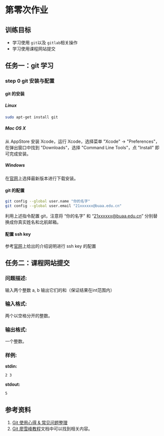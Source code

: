 # 第零次作业

## 训练目标

- 学习使用 `git`以及 `gitlab`相关操作
- 学习使用课程网站提交

## 任务一：git 学习

### step 0 git 安装与配置

#### git 的安装

##### Linux

```bash
sudo apt-get install git
```

##### Mac OS X

从 AppStore 安装 Xcode，运行 Xcode，选择菜单 "Xcode" -> "Preferences"，在弹出窗口中找到 "Downloads"，选择 "Command Line Tools"，点 "Install" 即可完成安装。

##### Windows

在[官网](https://git-scm.com/downloads)上选择最新版本进行下载安装。

#### git 的配置

```bash
git config --global user.name "你的名字"
git config --global user.email "21xxxxxx@buaa.edu.cn"
```

利用上述指令配置 git，注意将 “你的名字” 和 “21xxxxxx@buaa.edu.cn” 分别替换成你真实姓名和北航邮箱。

#### 配置 ssh key

参考[官网](https://docs.gitlab.com/ee/ssh/)上给出的介绍说明进行 ssh key 的配置

## 任务二：课程网站提交

### 问题描述:

输入两个整数 a, b 输出它们的和（保证结果在int范围内）

### 输入格式:

两个以空格分开的整数。

### 输出格式:

一个整数。

### 样例:

**stdin:**

```
2 3
```

**stdout:**

```
5
```

## 参考资料

1. [Git 使用心得 & 常见问题整理](https://juejin.cn/post/6844904191203213326)
2. [Git 廖雪峰教程](https://www.liaoxuefeng.com/wiki/896043488029600)文档中可以找到相关内容。

